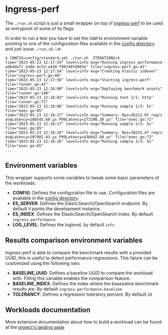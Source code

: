 # Ingress-perf

The `./run.sh` script is just a small wrapper on top of [ingress-perf](https://github.com/cloud-bulldozer/ingress-perf) to be used as entrypoint of some of its flags.

In order to run a test you have to set the `CONFIG` environment variable pointing to one of the configuration files available in the [config directory](config/) and just issue `./run.sh`. i.e:

```shell
$ CONFIG=config/standard.yml ./run.sh  ITERATIONS=5
time="2023-05-23 12:17:54" level=info msg="Running ingress performance adbddaf1-2a9e-4c53-a410-f98749fd901e" file="ingress-perf.go:41"
time="2023-05-23 12:17:54" level=info msg="Creating elastic indexer" file="ingress-perf.go:49"
time="2023-05-23 12:17:56" level=info msg="Starting ingress-perf" file="runner.go:42"
time="2023-05-23 12:18:00" level=info msg="Deploying benchmark assets" file="runner.go:148"
time="2023-05-23 12:18:02" level=info msg="Running test 1/1: http" file="runner.go:73"
time="2023-05-23 12:18:06" level=info msg="Running sample 1/3: 5s" file="exec.go:65"
time="2023-05-23 12:18:17" level=info msg="Summary: Rps=36212.07 req/s avgLatency=108545.60 μs P99Latency=273390.30 μs" file="exec.go:72"
time="2023-05-23 12:18:17" level=info msg="Running sample 2/3: 5s" file="exec.go:65"
time="2023-05-23 12:18:26" level=info msg="Summary: Rps=39225.47 req/s avgLatency=107981.03 μs P99Latency=436042.60 μs" file="exec.go:72"
time="2023-05-23 12:18:26" level=info msg="Running sample 3/3: 5s" file="exec.go:65"
...
```

## Environment variables

This wrapper supports some variables to tweak some basic parameters of the workloads:

- **CONFIG**: Defines the configuration file to use. Configuration files are available in the [config directory](config/).
- **ES_SERVER**: Defines the ElasticSearch/OpenSearch endpoint. By default it points the development instance.
- **ES_INDEX**: Defines the ElasticSearch/OpenSearch index. By default `ingress-performance`
- **LOG_LEVEL**: Defines the loglevel, by default `info`

## Results comparison environment variables

Ingress-perf is able to compare the benchmark results with a provided UUID, this is useful to detect performance regressions.
This fature can be customized using the following vars

- **BASELINE_UUID**: Defines a baseline UUID to compare the workload with. Filling this variable enables the comparison feature.
- **BASELINE_INDEX**: Defines the index where the baseseline benchmark results are. By default `ingress-performance-baseline`
- **TOLERANCY**: Defines a regression tolerancy percent. By default `20`

## Workloads documentation

More extensive documentation about how to build a workload can be found at the [project's landing page](https://github.com/cloud-bulldozer/ingress-perf)

